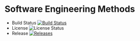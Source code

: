 # Software Engineering Methods

- Build Status [![Build Status](https://travis-ci.org/satnaing/test.svg?branch=master)](https://travis-ci.org/satnaing/test)
- License ![License Status](https://img.shields.io/github/license/satnaing/test?style=flat-square)
- Release [![Releases](https://img.shields.io/github/release/satnaing/test/all.svg?style=flat-square)](https://github.com/satnaing/test/releases)